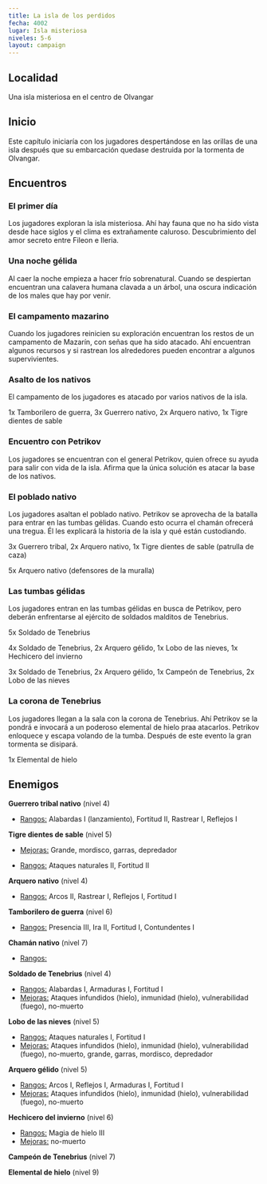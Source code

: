 ```yaml
---
title: La isla de los perdidos
fecha: 4002
lugar: Isla misteriosa
niveles: 5-6
layout: campaign
---
```


## Localidad

Una isla misteriosa en el centro de Olvangar

## Inicio

Este capítulo iniciaría con los jugadores despertándose en las orillas de una isla después que su embarcación quedase destruida por la tormenta de Olvangar. 

## Encuentros

### El primer día

Los jugadores exploran la isla misteriosa. Ahí hay fauna que no ha sido vista desde hace siglos y el clima es extrañamente caluroso. Descubrimiento del amor secreto entre Fileon e Ileria.

### Una noche gélida

Al caer la noche empieza a hacer frío sobrenatural. Cuando se despiertan encuentran una calavera humana clavada a un árbol, una oscura indicación de los males que hay por venir.

### El campamento mazarino

Cuando los jugadores reinicien su exploración encuentran los restos de un campamento de Mazarín, con señas que ha sido atacado. Ahí encuentran algunos recursos y si rastrean los alrededores pueden encontrar a algunos supervivientes.

### Asalto de los nativos

El campamento de los jugadores es atacado por varios nativos de la isla. 

1x  Tamborilero de guerra, 3x Guerrero nativo, 2x Arquero nativo, 1x Tigre dientes de sable

### Encuentro con Petrikov

Los jugadores se encuentran con el general Petrikov, quien ofrece su ayuda para salir con vida de la isla. Afirma que la única solución es atacar la base de los nativos.

### El poblado nativo

Los jugadores asaltan el poblado nativo. Petrikov se aprovecha de la batalla para entrar en las tumbas gélidas. Cuando esto ocurra el chamán ofrecerá una tregua. Él les explicará la historia de la isla y qué están custodiando.

3x Guerrero tribal, 2x Arquero nativo, 1x Tigre dientes de sable (patrulla de caza)

5x Arquero nativo (defensores de la muralla)

### Las tumbas gélidas

Los jugadores entran en las tumbas gélidas en busca de Petrikov, pero deberán enfrentarse al ejército de soldados malditos de Tenebrius.

5x Soldado de Tenebrius

4x Soldado de Tenebrius, 2x Arquero gélido, 1x Lobo de las nieves, 1x Hechicero del invierno

3x Soldado de Tenebrius, 2x Arquero gélido, 1x Campeón de Tenebrius, 2x Lobo de las nieves

### La corona de Tenebrius

Los jugadores llegan a la sala con la corona de Tenebrius. Ahí Petrikov se la pondrá e invocará a un poderoso elemental de hielo praa atacarlos. Petrikov enloquece y escapa volando de la tumba. Después de este evento la gran tormenta se disipará.

1x Elemental de hielo

## Enemigos

**Guerrero tribal nativo** (nivel 4)

- <u>Rangos:</u> Alabardas I (lanzamiento), Fortitud II, Rastrear I, Reflejos I

**Tigre dientes de sable** (nivel 5)

- <u>Mejoras:</u> Grande, mordisco, garras, depredador

- <u>Rangos:</u> Ataques naturales II, Fortitud II

**Arquero nativo** (nivel 4)

- <u>Rangos:</u> Arcos II, Rastrear I, Reflejos I, Fortitud I

**Tamborilero de guerra** (nivel 6)

- <u>Rangos:</u> Presencia III, Ira II, Fortitud I, Contundentes I

**Chamán nativo** (nivel 7)

- <u>Rangos:</u> 

**Soldado de Tenebrius** (nivel 4)

- <u>Rangos:</u> Alabardas I, Armaduras I, Fortitud I
- <u>Mejoras:</u> Ataques infundidos (hielo), inmunidad (hielo), vulnerabilidad (fuego), no-muerto

**Lobo de las nieves** (nivel 5)

- <u>Rangos:</u> Ataques naturales I, Fortitud I
- <u>Mejoras:</u> Ataques infundidos (hielo), inmunidad (hielo), vulnerabilidad (fuego), no-muerto, grande, garras, mordisco, depredador

**Arquero gélido** (nivel 5)

- <u>Rangos:</u> Arcos I, Reflejos I, Armaduras I, Fortitud I
- <u>Mejoras:</u> Ataques infundidos (hielo), inmunidad (hielo), vulnerabilidad (fuego), no-muerto

**Hechicero del invierno** (nivel 6)

- <u>Rangos:</u> Magia de hielo III
- <u>Mejoras:</u> no-muerto

**Campeón de Tenebrius** (nivel 7)

**Elemental de hielo** (nivel 9)
